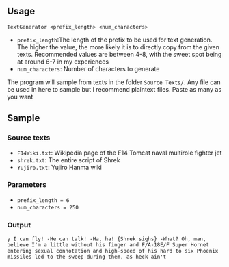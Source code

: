 ## Usage

```TextGenerator <prefix_length> <num_characters>```

* `prefix_length`:The length of the prefix to be used for text generation. The higher the value, the more likely it is to directly copy from the given texts. Recommended values are between 4-8, with the sweet spot being at around 6-7 in my experiences
* `num_characters`: Number of characters to generate

The program will sample from texts in the folder `Source Texts/`. Any file can be used in here to sample but I recommend plaintext files. Paste as many as you want

## Sample

### Source texts

* `F14Wiki.txt`: Wikipedia page of the F14 Tomcat naval multirole fighter jet
* `shrek.txt`: The entire script of Shrek
* `Yujiro.txt`: Yujiro Hanma wiki

### Parameters

* `prefix_length = 6`
* `num_characters = 250`

### Output

```
y I can fly! -He can talk! -Ha, ha! {Shrek sighs} -What? Oh, man, believe I'm a little without his finger and F/A-18E/F Super Hornet entering sexual connotation and high-speed of his hard to six Phoenix missiles led to the sweep during them, as heck ain't
```

